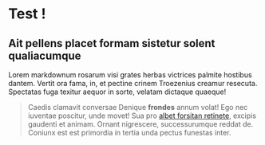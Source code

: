 # Test !

## Ait pellens placet formam sistetur solent qualiacumque

Lorem markdownum rosarum visi grates herbas victrices palmite hostibus dantem.
Vertit ora fama, in, et pectine crinem Troezenius creamur resecuta. Spectatas
fuga texitur aequor in sorte, velatam dictaque quaeque!

> Caedis clamavit conversae Denique **frondes** annum volat! Ego nec iuventae
> poscitur, unde movet! Sua pro [albet forsitan
> retinete](http://offensa-corpore.org/dat.aspx), excipis gaudenti et animam.
> Ornant nigrescere, successurumque reddat de. Coniunx est est primordia in
> tertia unda pectus funestas inter.